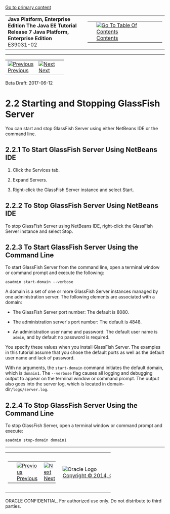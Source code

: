 [Go to primary content](#BEGIN)

<table>
<colgroup>
<col width="50%" />
<col width="50%" />
</colgroup>
<tbody>
<tr class="odd">
<td><strong>Java Platform, Enterprise Edition The Java EE Tutorial</strong><br />
<strong>Release 7 Java Platform, Enterprise Edition</strong><br />
E39031-02</td>
<td><table>
<tbody>
<tr class="odd">
<td> </td>
<td><a href="toc.htm"><img src="../../dcommon/gifs/toc.gif" alt="Go To Table Of Contents" /><br />
<span class="icon">Contents</span></a></td>
</tr>
</tbody>
</table></td>
</tr>
</tbody>
</table>

-----

<table>
<tbody>
<tr class="odd">
<td><a href="usingexamples001.htm"><img src="../../dcommon/gifs/leftnav.gif" alt="Previous" /><br />
<span class="icon">Previous</span></a> </td>
<td><a href="usingexamples003.htm"><img src="../../dcommon/gifs/rightnav.gif" alt="Next" /><br />
<span class="icon">Next</span></a></td>
<td> </td>
</tr>
</tbody>
</table>

Beta Draft: 2017-06-12

# 2.2 Starting and Stopping GlassFish Server

You can start and stop GlassFish Server using either NetBeans IDE or the
command line.

## 2.2.1 To Start GlassFish Server Using NetBeans IDE

1.  Click the Services tab.

2.  Expand Servers.

3.  Right-click the GlassFish Server instance and select Start.

## 2.2.2 To Stop GlassFish Server Using NetBeans IDE

To stop GlassFish Server using NetBeans IDE, right-click the GlassFish
Server instance and select Stop.

## 2.2.3 To Start GlassFish Server Using the Command Line

To start GlassFish Server from the command line, open a terminal window
or command prompt and execute the following:

``` oac_no_warn
asadmin start-domain --verbose
```

A domain is a set of one or more GlassFish Server instances managed by
one administration server. The following elements are associated with a
domain:

  - The GlassFish Server port number: The default is 8080.

  - The administration server's port number: The default is 4848.

  - An administration user name and password: The default user name is
    `admin`, and by default no password is required.

You specify these values when you install GlassFish Server. The examples
in this tutorial assume that you chose the default ports as well as the
default user name and lack of password.

With no arguments, the `start-domain` command initiates the default
domain, which is `domain1`. The `--verbose` flag causes all logging and
debugging output to appear on the terminal window or command prompt. The
output also goes into the server log, which is located in
domain-dir`/logs/server.log`.

## 2.2.4 To Stop GlassFish Server Using the Command Line

To stop GlassFish Server, open a terminal window or command prompt and
execute:

``` oac_no_warn
asadmin stop-domain domain1
```

-----

<table style="width:66%;">
<colgroup>
<col width="33%" />
<col width="0%" />
<col width="33%" />
</colgroup>
<tbody>
<tr class="odd">
<td><table style="width:96%;">
<colgroup>
<col width="0%" />
<col width="48%" />
<col width="48%" />
</colgroup>
<tbody>
<tr class="odd">
<td> </td>
<td><a href="usingexamples001.htm"><img src="../../dcommon/gifs/leftnav.gif" alt="Previous" /><br />
<span class="icon">Previous</span></a> </td>
<td><a href="usingexamples003.htm"><img src="../../dcommon/gifs/rightnav.gif" alt="Next" /><br />
<span class="icon">Next</span></a></td>
</tr>
</tbody>
</table></td>
<td><img src="../../dcommon/gifs/oracle.gif" alt="Oracle Logo" class="copyrightlogo" /> <a href="../../dcommon/html/cpyr.htm"><br />
<span class="copyrightlogo">Copyright © 2014, Oracle and/or its affiliates. All rights reserved.</span></a></td>
<td><table>
<tbody>
<tr class="odd">
<td> </td>
<td><a href="toc.htm"><img src="../../dcommon/gifs/toc.gif" alt="Go To Table Of Contents" /><br />
<span class="icon">Contents</span></a></td>
</tr>
</tbody>
</table></td>
</tr>
</tbody>
</table>

ORACLE CONFIDENTIAL. For authorized use only. Do not distribute to third parties.
